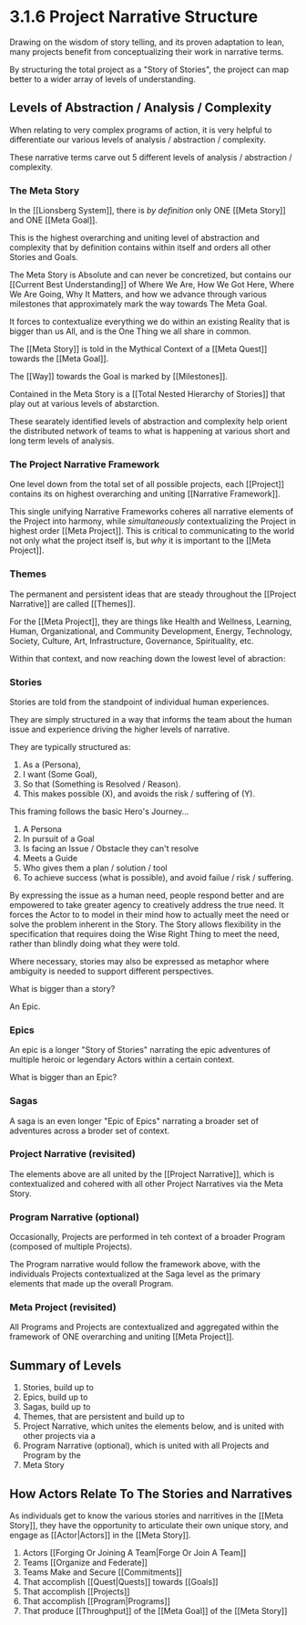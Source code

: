 # 3.1.6 Project Narrative Structure 

Drawing on the wisdom of story telling, and its proven adaptation to lean, many projects benefit from conceptualizing their work in narrative terms. 

By structuring the total project as a "Story of Stories", the project can map better to a wider array of levels of understanding. 

## Levels of Abstraction / Analysis / Complexity
When relating to very complex programs of action, it is very helpful to differentiate our various levels of analysis / abstraction / complexity. 

These narrative terms carve out 5 different levels of analysis / abstraction / complexity. 

### The Meta Story
In the [[Lionsberg System]], there is _by definition_ only ONE [[Meta Story]] and ONE [[Meta Goal]]. 

This is the highest overarching and uniting level of abstraction and complexity that by definition contains within itself and orders all other Stories and Goals. 

The Meta Story is Absolute and can never be concretized, but contains our [[Current Best Understanding]] of Where We Are, How We Got Here, Where We Are Going, Why It Matters, and how we advance through various milestones that approximately mark the way towards The Meta Goal.

It forces to contextualize everything we do within an existing Reality that is bigger than us All, and is the One Thing we all share in common. 

The [[Meta Story]] is told in the Mythical Context of a [[Meta Quest]] towards the [[Meta Goal]]. 

The [[Way]] towards the Goal is marked by [[Milestones]]. 

Contained in the Meta Story is a [[Total Nested Hierarchy of Stories]] that play out at various levels of abstarction. 

These searately identified levels of abstraction and complexity help orient the distributed network of teams to what is happening at various short and long term levels of analysis. 

### The Project Narrative Framework 
One level down from the total set of all possible projects, each [[Project]] contains its on highest overarching and uniting [[Narrative Framework]]. 

This single unifying Narrative Frameworks coheres all narrative elements of the Project into harmony, while _simultaneously_ contextualizing the Project in highest order [[Meta Project]]. This is critical to communicating to the world not only what the project itself is, but _why_ it is important to the [[Meta Project]]. 

### Themes 
The permanent and persistent ideas that are steady throughout the [[Project Narrative]] are called [[Themes]]. 

For the [[Meta Project]], they are things like Health and Wellness, Learning, Human, Organizational, and Community Development, Energy, Technology, Society, Culture, Art, Infrastructure, Governance, Spirituality, etc. 

Within that context, and now reaching down the lowest level of abraction: 

### Stories 
Stories are told from the standpoint of individual human experiences. 

They are simply structured in a way that informs the team about the human issue and experience driving the higher levels of narrative. 

They are typically structured as: 

1. As a (Persona), 
2. I want (Some Goal), 
3. So that (Something is Resolved / Reason). 
4. This makes possible (X), and avoids the risk / suffering of (Y). 

This framing follows the basic Hero's Journey... 
1. A Persona
2. In pursuit of a Goal
3. Is facing an Issue / Obstacle they can't resolve
4. Meets a Guide
5. Who gives them a plan / solution / tool
6. To achieve success (what is possible), and avoid failue / risk / suffering. 

By expressing the issue as a human need, people respond better and are empowered to take greater agency to creatively address the true need. It forces the Actor to to model in their mind how to actually meet the need or solve the problem inherent in the Story. The Story allows flexibility in the specification that requires doing the Wise Right Thing to meet the need, rather than blindly doing what they were told. 

Where necessary, stories may also be expressed as metaphor where ambiguity is needed to support different perspectives.

What is bigger than a story? 

An Epic.

### Epics
An epic is a longer "Story of Stories" narrating the epic adventures of multiple heroic or legendary Actors within a certain context. 

What is bigger than an Epic? 

### Sagas 
A saga is an even longer "Epic of Epics" narrating a broader set of adventures across a broder set of context. 

### Project Narrative (revisited)
The elements above are all united by the [[Project Narrative]], which is contextualized and cohered with all other Project Narratives via the Meta Story. 

### Program Narrative (optional)
Occasionally, Projects are performed in teh context of a broader Program (composed of multiple Projects). 

The Program narrative would follow the framework above, with the individuals Projects contextualized at the Saga level as the primary elements that made up the overall Program. 

### Meta Project (revisited)
All Programs and Projects are contextualized and aggregated within the framework of ONE overarching and uniting [[Meta Project]]. 

## Summary of Levels
1. Stories, build up to 
2. Epics, build up to
3. Sagas, build up to 
4. Themes, that are persistent and build up to 
5. Project Narrative, which unites the elements below, and is united with other projects via a 
6. Program Narrative (optional), which is united with all Projects and Program by the 
7. Meta Story

## How Actors Relate To The Stories and Narratives
As individuals get to know the various stories and narritives in the [[Meta Story]], they have the opportunity to articulate their own unique story, and engage as [[Actor|Actors]] in the [[Meta Story]]. 

1. Actors [[Forging Or Joining A Team|Forge Or Join A Team]]  
2. Teams [[Organize and Federate]]  
3. Teams Make and Secure [[Commitments]]  
4. That accomplish [[Quest|Quests]] towards [[Goals]]  
5. That accomplish [[Projects]]   
6. That accomplish [[Program|Programs]]  
7. That produce [[Throughput]] of the [[Meta Goal]] of the [[Meta Story]] 
